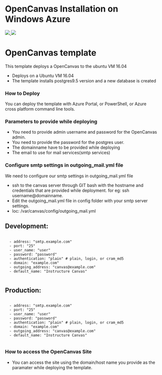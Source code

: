 # OpenCanvas Installation on Windows Azure
<a href="https://portal.azure.com/#create/Microsoft.Template/uri/https%3A%2F%2Fraw.githubusercontent.com%2Fgopikap%2Fazure-quickstart-templates%2Fmaster%2FOpenCanvas-LMS%2FLinuxVirtualMachine.json" target="_blank">
    <img src="http://azuredeploy.net/deploybutton.png"/>
</a>
<a href="http://armviz.io/#/?load=https%3A%2F%2Fraw.githubusercontent.com%2Fgopikap%2Fazure-quickstart-templates%2Fmaster%2FOpenCanvas-LMS%2FLinuxVirtualMachine.json" target="_blank">
    <img src="http://armviz.io/visualizebutton.png"/>
</a>

# OpenCanvas template 

This template deploys a OpenCanvas to the ubuntu VM 16.04
* Deploys on a Ubuntu VM 16.04
* The template installs postgres9.5 version and a new database is created


### How to Deploy
You can deploy the template with Azure Portal, or PowerShell, or Azure cross platform command line tools.

### Parameters to provide while deploying
* You need to provide admin username and password for the OpenCanvas admin.
* You need to provide the password for the postgres user.
* The domainname have to be provided while deploying
* The email to use for mail services(smtp services)

### Configure smtp settings in outgoing_mail.yml file

We need to configure our smtp settings in outgoing_mail.yml file

* ssh to the canvas server through GIT bash with the hostname  and credentials that are provided while deployment.
for eg: ssh username@domainname.
* Edit the outgoing_mail.yml file in config folder with your smtp server settings.
* loc: /var/canvas/config/outgoing_mail.yml

## Development:
<pre><code>
  - address: "smtp.example.com"
  - port: "25"
  - user_name: "user"
  - password: "password"
  - authentication: "plain" # plain, login, or cram_md5
  - domain: "example.com"
  - outgoing_address: "canvas@example.com"
  - default_name: "Instructure Canvas" 
  </code></pre>
  
## Production:
  <pre><code>
  - address: "smtp.example.com"
  - port: "25"
  - user_name: "user"
  - password: "password"
  - authentication: "plain" # plain, login, or cram_md5
  - domain: "example.com"
  - outgoing_address: "canvas@example.com"
  - default_name: "Instructure Canvas"
  </code></pre>

### How to access the OpenCanvas Site
* You can access the site using the domain/host name you provide as the paramater while deploying the template. 

